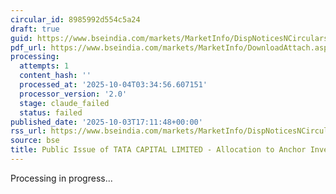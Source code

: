 ```yaml
---
circular_id: 8985992d554c5a24
draft: true
guid: https://www.bseindia.com/markets/MarketInfo/DispNoticesNCirculars.aspx?Noticeid={FC1F7B98-9161-4863-A760-D8C8B550E575}&noticeno=20251003-72&dt=10/03/2025&icount=72&totcount=73&flag=0
pdf_url: https://www.bseindia.com/markets/MarketInfo/DownloadAttach.aspx?id=20251003-72&attachedId=cd17f88a-753e-41c8-8df8-c3e5960b0715
processing:
  attempts: 1
  content_hash: ''
  processed_at: '2025-10-04T03:34:56.607151'
  processor_version: '2.0'
  stage: claude_failed
  status: failed
published_date: '2025-10-03T17:11:48+00:00'
rss_url: https://www.bseindia.com/markets/MarketInfo/DispNoticesNCirculars.aspx?Noticeid={FC1F7B98-9161-4863-A760-D8C8B550E575}&noticeno=20251003-72&dt=10/03/2025&icount=72&totcount=73&flag=0
source: bse
title: Public Issue of TATA CAPITAL LIMITED - Allocation to Anchor Investors
---
```


Processing in progress...